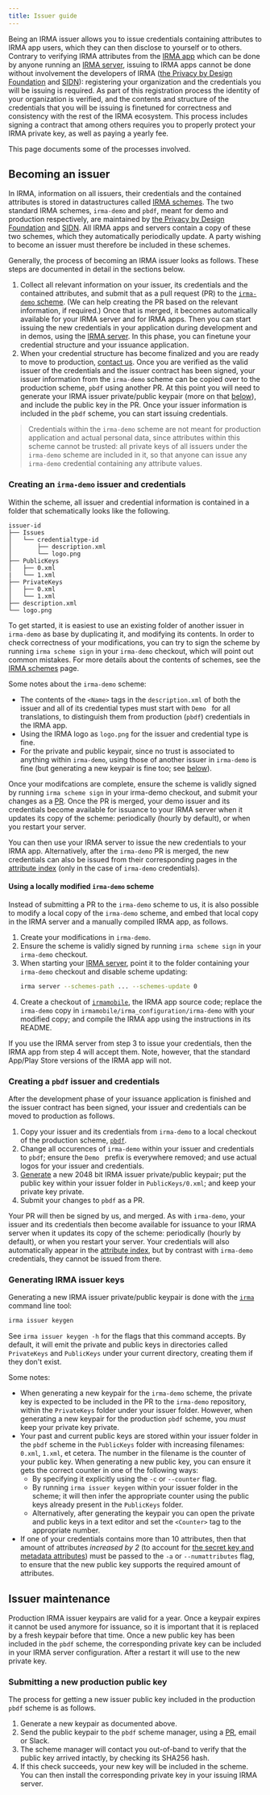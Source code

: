 ```yaml
---
title: Issuer guide
---
```


Being an IRMA issuer allows you to issue credentials containing attributes to IRMA app users, which they can then disclose to yourself or to others. Contrary to verifying IRMA attributes from the [IRMA app](irma-app.md) which can be done by anyone running an [IRMA server](irma-server.md), issuing to IRMA apps cannot be done without involvement the developers of IRMA ([the Privacy by Design Foundation](https://privacybydesign.foundation) and [SIDN](https://sidn.nl/irma)): registering your organization and the credentials you will be issuing is required. As part of this registration process the identity of your organization is verified, and the contents and structure of the credentials that you will be issuing is finetuned for correctness and consistency with the rest of the IRMA ecosystem. This process includes signing a contract that among others requires you to properly protect your IRMA private key, as well as paying a yearly fee.

This page documents some of the processes involved.

## Becoming an issuer

In IRMA, information on all issuers, their credentials and the contained attributes is stored in datastructures called [IRMA schemes](schemes.md). The two standard IRMA schemes, `irma-demo` and `pbdf`, meant for demo and production respectively, are maintained by [the Privacy by Design Foundation](https://privacybydesign.foundation) and [SIDN](https://sidn.nl/irma). All IRMA apps and servers contain a copy of these two schemes, which they automatically periodically update. A party wishing to become an issuer must therefore be included in these schemes. 

Generally, the process of becoming an IRMA issuer looks as follows. These steps are documented in detail in the sections below.

1. Collect all relevant information on your issuer, its credentials and the contained attributes, and submit that as a pull request (PR) to the [`irma-demo` scheme](https://github.com/privacybydesign/irma-demo-schememanager). (We can help creating the PR based on the relevant information, if required.) Once that is merged, it becomes automatically available for your IRMA server and for IRMA apps. Then you can start issuing the new credentials in your application during development and in demos, using the [IRMA server](irma-server.md). In this phase, you can finetune your credential structure and your issuance application.
2. When your credential structure has become finalized and you are ready to move to production, [contact us](/docs/about). Once you are verified as the valid issuer of the credentials and the issuer contract has been signed, your issuer information from the `irma-demo` scheme can be copied over to the production scheme, `pbdf` using another PR. At this point you will need to generate your IRMA issuer private/public keypair (more on that [below](#generating-and-refreshing-irma-issuer-keys)), and include the public key in the PR. Once your issuer information is included in the `pbdf` scheme, you can start issuing credentials.

> Credentials within the `irma-demo` scheme are not meant for production application and actual personal data, since attributes within this scheme cannot be trusted: all private keys of all issuers under the `irma-demo` scheme are included in it, so that anyone can issue any `irma-demo` credential containing any attribute values.

### Creating an `irma-demo` issuer and credentials

Within the scheme, all issuer and credential information is contained in a folder that schematically looks like the following.

```text
issuer-id
├── Issues
│   └── credentialtype-id
│       ├── description.xml
│       └── logo.png
├── PublicKeys
│   ├── 0.xml
|   └── 1.xml
├── PrivateKeys
│   ├── 0.xml
│   └── 1.xml
├── description.xml
└── logo.png
```

To get started, it is easiest to use an existing folder of another issuer in `irma-demo` as base by duplicating it, and modifying its contents. In order to check correctness of your modifications, you can try to sign the scheme by running `irma scheme sign` in your `irma-demo` checkout, which will point out common mistakes. For more details about the contents of schemes, see the [IRMA schemes](schemes.md) page.

Some notes about the `irma-demo` scheme:

* The contents of the `<Name>` tags in the `description.xml` of both the issuer and all of its credential types must start with `Demo ` for all translations, to distinguish them from production (`pbdf`) credentials in the IRMA app.
* Using the IRMA logo as `logo.png` for the issuer and credential type is fine.
* For the private and public keypair, since no trust is associated to anything within `irma-demo`, using those of another issuer in `irma-demo` is fine (but generating a new keypair is fine too; see [below](#generating-and-refreshing-irma-issuer-keys)).

Once your modifcations are complete, ensure the scheme is validly signed by running `irma scheme sign` in your irma-demo checkout, and submit your changes as a [PR](https://github.com/privacybydesign/irma-demo-schememanager/compare). Once the PR is merged, your demo issuer and its credentials become available for issuance to your IRMA server when it updates its copy of the scheme: periodically (hourly by default), or when you restart your server.

You can then use your IRMA server to issue the new credentials to your IRMA app. Alternatively, after the `irma-demo` PR is merged, the new credentials can also be issued from their corresponding pages in the [attribute index](https://privacybydesign.foundation/attribute-index/en/) (only in the case of `irma-demo` credentials).

#### Using a locally modified `irma-demo` scheme

Instead of submitting a PR to the `irma-demo` scheme to us, it is also possible to modify a local copy of the `irma-demo` scheme, and embed that local copy in the IRMA server and a manually compiled IRMA app, as follows.

1. Create your modifications in `irma-demo`.
2. Ensure the scheme is validly signed by running `irma scheme sign` in your `irma-demo` checkout.
3. When starting your [IRMA server](irma-server.md#irma-schemes), point it to the folder containing your `irma-demo` checkout and disable scheme updating:
   ```sh
   irma server --schemes-path ... --schemes-update 0
   ```
4. Create a checkout of [`irmamobile`](https://github.com/privacybydesign/irmamobile/), the IRMA app source code; replace the `irma-demo` copy in `irmamobile/irma_configuration/irma-demo` with your modified copy; and compile the IRMA app using the instructions in its README.

If you use the IRMA server from step 3 to issue your credentials, then the IRMA app from step 4 will accept them. Note, however, that the standard App/Play Store versions of the IRMA app will not.

### Creating a `pbdf` issuer and credentials

After the development phase of your issuance application is finished and the issuer contract has been signed, your issuer and credentials can be moved to production as follows.

1. Copy your issuer and its credentials from `irma-demo` to a local checkout of the production scheme, [`pbdf`](https://github.com/privacybydesign/pbdf-schememanager).
2. Change all occurences of `irma-demo` within your issuer and credentials to `pbdf`; ensure the `Demo ` prefix is everywhere removed; and use actual logos for your issuer and credentials.
3. [Generate](#generating-irma-issuer-keys) a new 2048 bit IRMA issuer private/public keypair; put the public key within your issuer folder in `PublicKeys/0.xml`; and keep your private key private.
4. Submit your changes to `pbdf` as a PR.

Your PR will then be signed by us, and merged. As with `irma-demo`, your issuer and its credentials then become available for issuance to your IRMA server when it updates its copy of the scheme: periodically (hourly by default), or when you restart your server. Your credentials will also automatically appear in the [attribute index](https://privacybydesign.foundation/attribute-index/en/), but by contrast with `irma-demo` credentials, they cannot be issued from there.

### Generating IRMA issuer keys

Generating a new IRMA issuer private/public keypair is done with the [`irma`](irma-cli.md) command line tool:

```sh
irma issuer keygen
```

See `irma issuer keygen -h` for the flags that this command accepts. By default, it will emit the private and public keys in directories called `PrivateKeys` and `PublicKeys` under your current directory, creating them if they don't exist.

Some notes:

* When generating a new keypair for the `irma-demo` scheme, the private key is expected to be included in the PR to the `irma-demo` repository, within the `PrivateKeys` folder under your issuer folder. However, when generating a new keypair for the production `pbdf` scheme, you *must* keep your private key private.
* Your past and current public keys are stored within your issuer folder in the `pbdf` scheme in the `PublicKeys` folder with increasing filenames: `0.xml`, `1.xml`, et cetera. The number in the filename is the counter of your public key. When generating a new public key, you can ensure it gets the correct counter in one of the following ways:
  - By specifying it explicitly using the `-c` or `--counter` flag.
  - By running `irma issuer keygen` within your issuer folder in the scheme; it will then infer the appropriate counter using the public keys already present in the `PublicKeys` folder.
  - Alternatively, after generating the keypair you can open the private and public keys in a text editor and set the `<Counter>` tag to the appropriate number.
* If one of your credentials contains more than 10 attributes, then that amount of attributes *increased by 2* (to account for [the secret key and metadata attributes](overview.md#special-attributes)) must be passed to the `-a` or `--numattributes` flag, to ensure that the new public key supports the required amount of attributes.

## Issuer maintenance

Production IRMA issuer keypairs are valid for a year. Once a keypair expires it cannot be used anymore for issuance, so it is important that it is replaced by a fresh keypair before that time. Once a new public key has been included in the `pbdf` scheme, the corresponding private key can be included in your IRMA server configuration. After a restart it will use to the new private key.

### Submitting a new production public key

The process for getting a new issuer public key included in the production `pbdf` scheme is as follows.

1. Generate a new keypair as documented above.
2. Send the public keypair to the `pbdf` scheme manager, using a [PR](https://github.com/privacybydesign/pbdf-schememanager/compare), email or Slack.
3. The scheme manager will contact you out-of-band to verify that the public key arrived intactly, by checking its SHA256 hash.
4. If this check succeeds, your new key will be included in the scheme. You can then install the corresponding private key in your issuing IRMA server.
